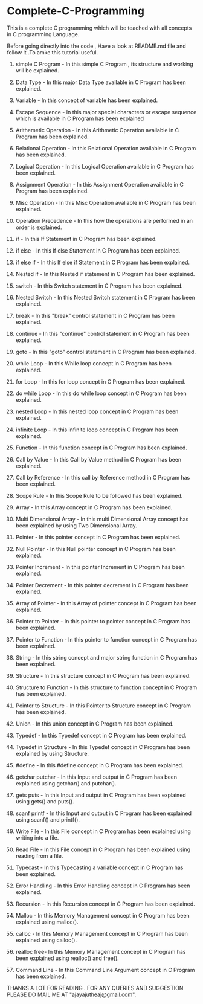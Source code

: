 # Complete-C-Programming
This is a complete C programming which will be teached with all concepts in C programming Language.

Before going directly into the code , Have a look at README.md file and follow it .To amke this tutorial useful.

1. simple C Program - In this simple C Program , its structure and working will be explained.

2. Data Type - In this major Data Type available in C Program has been explained.

3. Variable - In this concept of variable has been explained.

4. Escape Sequence - In this major special characters or escape sequence which is available in C Program has been explained

5. Arithemetic Operation - In this Arithmetic Operation available in C Program has been explained.

6. Relational Operation - In this Relational Operation available in C Program has been explained.

7. Logical Operation - In this Logical Operation available in C Program has been explained.

8. Assignment Operation - In this Assignment Operation available in C Program has been explained.

9. Misc Operation - In this Misc Operation avaliable in C Program has been explained.

10. Operation Precedence - In this how the operations are performed in an order is explained.

11. if - In this If Statement in C Program has been explained.

12. if else - In this If else Statement in C Program has been explained.

13. if else if - In this If else if Statement in C Program has been explained.

14. Nested if - In this Nested if statement in C Program has been explained.

15. switch - In this Switch statement in C Program has been explained.

16. Nested Switch - In this Nested Switch statement in C Program has been explained.

17. break - In this "break" control statement in C Program has been explained.

18. continue - In this "continue" control statement in C Program has been explained.

19. goto - In this "goto" control statement in C Program has been explained.

20. while Loop - In this While loop concept in C Program has been explained.

21. for Loop - In this for loop concept in C Program has been explained.

22. do while Loop - In this do while loop concept in C Program has been explained.

23. nested Loop - In this nested loop concept in C Program has been explained.

24. infinite Loop - In this infinite loop concept in C Program has been explained.

25. Function - In this function concept in C Program has been explained.

26. Call by Value - In this Call by Value method in C Program has been explained.

27. Call by Reference - In this call by Reference method in C Program has been explained.

28. Scope Rule - In this Scope Rule to be followed has been explained.

29. Array - In this Array concept in C Program has been explained.

30. Multi Dimensional Array - In this multi Dimensional Array concept has been explained by using Two Dimensional Array.

31. Pointer - In this pointer concept in C Program has been explained.

32. Null Pointer - In this Null pointer concept in C Program has been explained.
 
33. Pointer Increment - In this pointer Increment in C Program has been explained.

34. Pointer Decrement - In this pointer decrement in C Program has been explained.

35. Array of Pointer - In this Array of pointer concept in C Program has been explained.

36. Pointer to Pointer - In this pointer to pointer concept in C Program has been explained.

37. Pointer to Function - In this pointer to function concept in C Program has been explained.

38. String - In this string concept and major string function in C Program has been explained.

39. Structure - In this structure concept in C Program has been explained.

40. Structure to Function - In this structure to function concept in C Program has been explained.

41. Pointer to Structure - In this Pointer to Structure concept in C Program has been explained.

42. Union - In this union concept in C Program has been explained.

43. Typedef - In this Typedef concept in C Program has been explained.

44. Typedef in Structure - In this Typedef concept in C Program has been explained by using Structure.

45. #define - In this #define concept in C Program has been explained.

46. getchar putchar - In this Input and output in C Program has been explained using getchar() and putchar().

47. gets puts - In this Input and output in C Program has been explained using gets() and puts().

48. scanf printf - In this Input and output in C Program has been explained using scanf() and printf().

49. Write File - In this File concept in C Program has been explained using writing into a file.

50. Read File - In this File concept in C Program has been explained using reading from a file.

51. Typecast - In this Typecasting a variable concept in C Program has been explained.

52. Error Handling - In this Error Handling concept in C Program has been explained.

53. Recursion - In this Recursion concept in C Program has been explained.

54. Malloc - In this Memory Management concept in C Program has been explained using malloc().

55. calloc - In this Memory Management concept in C Program has been explained using calloc().

56. realloc free- In this Memory Management concept in C Program has been explained using realloc() and free().

57. Command Line - In this Command Line Argument concept in C Program has been explained.


THANKS A LOT FOR READING . FOR ANY QUERIES AND SUGGESTION PLEASE DO MAIL ME AT "ajayajutheaj@gmail.com".
